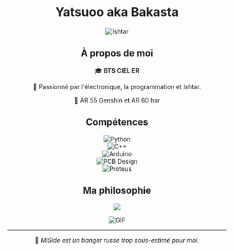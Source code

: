 <div align="center">

# Yatsuoo aka Bakasta

![Ishtar](https://static.wikia.nocookie.net/one-piece-fan-fiction/images/e/e7/Fate_Ishtar_7.gif/revision/latest/scale-to-width-down/250?cb=20200108154220&path-prefix=fr)

## À propos de moi

🎓 **BTS CIEL ER**  

🔧 Passionné par l'électronique, la programmation et Ishtar.

🔧   AR 55 Genshin et AR 60 hsr  

## Compétences

<div align="center">
  
  ![Python](https://img.shields.io/badge/Python-%2314354C.svg?style=for-the-badge&logo=python&logoColor=white)  
  ![C++](https://img.shields.io/badge/C++-%2300599C.svg?style=for-the-badge&logo=c%2B%2B&logoColor=white)  
  ![Arduino](https://img.shields.io/badge/Arduino-%2300979D.svg?style=for-the-badge&logo=arduino&logoColor=white)  
  ![PCB Design](https://img.shields.io/badge/PCB%20Design-%234caf50.svg?style=for-the-badge&logo=Altium%20Designer&logoColor=white)  
  ![Proteus](https://img.shields.io/badge/Proteus-%23006db3.svg?style=for-the-badge&logoColor=white)  

</div>

## Ma philosophie

<div align="center">
  <p>
    <img src="https://readme-typing-svg.herokuapp.com?font=Fira+Code&pause=1000&color=00FF00&width=435&lines=Les+PCB+et+Proteus%2C+c'est+la+vie.">
  </p>
</div>

![GIF](https://www.labcenter.com/manualrouting/images/vDRC.gif.pagespeed.ce.xdK-_tXUBD.gif)


---

🚀 *MiSide est un banger russe trop sous-estimé pour moi.* 
</div>
